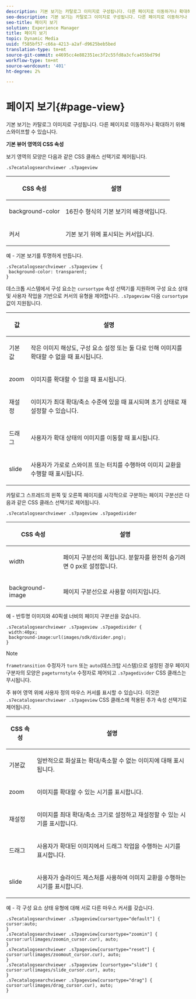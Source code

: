 ```yaml
---
description: 기본 보기는 카탈로그 이미지로 구성됩니다. 다른 페이지로 이동하거나 확대하기 위해 스와이프할 수 있습니다.
seo-description: 기본 보기는 카탈로그 이미지로 구성됩니다. 다른 페이지로 이동하거나 확대하기 위해 스와이프할 수 있습니다.
seo-title: 페이지 보기
solution: Experience Manager
title: 페이지 보기
topic: Dynamic Media
uuid: f585bf57-c66a-4213-a2af-d9625beb5bed
translation-type: tm+mt
source-git-commit: e4695cc4e882351ec3f2c55fd8a3cfca455bd79d
workflow-type: tm+mt
source-wordcount: '401'
ht-degree: 2%

---
```



# 페이지 보기{#page-view}

기본 보기는 카탈로그 이미지로 구성됩니다. 다른 페이지로 이동하거나 확대하기 위해 스와이프할 수 있습니다.

<!--<a id="section_061E550C1C1D4DB2BD663A898895B38C"></a>-->

**기본 뷰어 영역의 CSS 속성**

보기 영역의 모양은 다음과 같은 CSS 클래스 선택기로 제어됩니다.

```
.s7ecatalogsearchviewer .s7pageview
```

<table id="table_94EE3F5BBE4547C0B4943471CEE7EDE4"> 
 <thead> 
  <tr> 
   <th colname="col1" class="entry"> <p> CSS 속성 </p> </th> 
   <th colname="col2" class="entry"> <p>설명 </p> </th> 
  </tr> 
 </thead>
 <tbody> 
  <tr> 
   <td colname="col1"> <p> <span class="codeph"> background-color  </span> </p> </td> 
   <td colname="col2"> <p> 16진수 형식의 기본 보기의 배경색입니다. </p> </td> 
  </tr> 
  <tr> 
   <td colname="col1"> <p> <span class="codeph"> 커서  </span> </p> </td> 
   <td colname="col2"> <p>기본 보기 위에 표시되는 커서입니다. </p> </td> 
  </tr> 
 </tbody> 
</table>

예 - 기본 보기를 투명하게 만듭니다.

```
.s7ecatalogsearchviewer .s7pageview { 
 background-color: transparent; 
}
```

데스크톱 시스템에서 구성 요소는 `cursortype` 속성 선택기를 지원하며 구성 요소 상태 및 사용자 작업을 기반으로 커서의 유형을 제어합니다. `.s7pageview` 다음 `cursortype` 값이 지원됩니다.

<table id="table_45B83F6CCDE84C36B0E087CA9144BFE6"> 
 <thead> 
  <tr> 
   <th colname="col1" class="entry"> <p>값 </p> </th> 
   <th colname="col2" class="entry"> <p>설명 </p> </th> 
  </tr> 
 </thead>
 <tbody> 
  <tr> 
   <td colname="col1"> <p> <span class="codeph"> 기본값 </span> </p> </td> 
   <td colname="col2"> <p>작은 이미지 해상도, 구성 요소 설정 또는 둘 다로 인해 이미지를 확대할 수 없을 때 표시됩니다. </p> </td> 
  </tr> 
  <tr> 
   <td colname="col1"> <p> <span class="codeph"> zoom  </span> </p> </td> 
   <td colname="col2"> <p>이미지를 확대할 수 있을 때 표시됩니다. </p> </td> 
  </tr> 
  <tr> 
   <td colname="col1"> <p> <span class="codeph"> 재설정 </span> </p> </td> 
   <td colname="col2"> <p>이미지가 최대 확대/축소 수준에 있을 때 표시되며 초기 상태로 재설정할 수 있습니다. </p> </td> 
  </tr> 
  <tr> 
   <td colname="col1"> <p> <span class="codeph"> 드래그 </span> </p> </td> 
   <td colname="col2"> <p>사용자가 확대 상태의 이미지를 이동할 때 표시됩니다. </p> </td> 
  </tr> 
  <tr> 
   <td colname="col1"> <p> <span class="codeph"> slide  </span> </p> </td> 
   <td colname="col2"> <p>사용자가 가로로 스와이프 또는 터치를 수행하여 이미지 교환을 수행할 때 표시됩니다. </p> </td> 
  </tr> 
 </tbody> 
</table>

카탈로그 스프레드의 왼쪽 및 오른쪽 페이지를 시각적으로 구분하는 페이지 구분선은 다음과 같은 CSS 클래스 선택기로 제어됩니다.

`.s7ecatalogsearchviewer .s7pageview .s7pagedivider`

<table id="table_77EBC9A77BF14CF4974F8F43C709A207"> 
 <thead> 
  <tr> 
   <th colname="col1" class="entry"> <p> CSS 속성 </p> </th> 
   <th colname="col2" class="entry"> <p>설명 </p> </th> 
  </tr> 
 </thead>
 <tbody> 
  <tr> 
   <td colname="col1"> <p> <span class="codeph"> width </span> </p> </td> 
   <td colname="col2"> <p> 페이지 구분선의 폭입니다. 분할자를 완전히 숨기려면 <span class="codeph"> 0 </span> px로 설정합니다. </p> </td> 
  </tr> 
  <tr> 
   <td colname="col1"> <p> <span class="codeph"> background-image  </span> </p> </td> 
   <td colname="col2"> <p>페이지 구분선으로 사용할 이미지입니다. </p> </td> 
  </tr> 
 </tbody> 
</table>

예 - 반투명 이미지와 40픽셀 너비의 페이지 구분선을 갖습니다.

```
.s7ecatalogsearchviewer .s7pageview .s7pagedivider { 
 width:40px; 
 background-image:url(images/sdk/divider.png); 
}
```

>[!NOTE]
>
>`frametransition` 수정자가 `turn` 또는 `auto`(데스크탑 시스템)으로 설정된 경우 페이지 구분자의 모양은 `pageturnstyle` 수정자로 제어되고 `.s7pagedivider` CSS 클래스는 무시됩니다.

주 뷰어 영역 위에 사용자 정의 마우스 커서를 표시할 수 있습니다. 이것은 `.s7ecatalogsearchviewer .s7pageview` CSS 클래스에 적용된 추가 속성 선택기로 제어됩니다.

<table id="table_908164DECF9347A19A9696A23BBDB1A2"> 
 <thead> 
  <tr> 
   <th colname="col1" class="entry"> <p> CSS 속성 </p> </th> 
   <th colname="col2" class="entry"> <p>설명 </p> </th> 
  </tr> 
 </thead>
 <tbody> 
  <tr> 
   <td colname="col1"> <p> <span class="codeph"> 기본값 </span> </p> </td> 
   <td colname="col2"> <p> 일반적으로 화살표는 확대/축소할 수 없는 이미지에 대해 표시됩니다. </p> </td> 
  </tr> 
  <tr> 
   <td colname="col1"> <p> <span class="codeph"> zoom  </span> </p> </td> 
   <td colname="col2"> <p> 이미지를 확대할 수 있는 시기를 표시합니다. </p> </td> 
  </tr> 
  <tr> 
   <td colname="col1"> <p> <span class="codeph"> 재설정 </span> </p> </td> 
   <td colname="col2"> <p>이미지를 최대 확대/축소 크기로 설정하고 재설정할 수 있는 시기를 표시합니다. </p> </td> 
  </tr> 
  <tr> 
   <td colname="col1"> <p> <span class="codeph"> 드래그 </span> </p> </td> 
   <td colname="col2"> <p>사용자가 확대된 이미지에서 드래그 작업을 수행하는 시기를 표시합니다. </p> </td> 
  </tr> 
  <tr> 
   <td colname="col1"> <p> <span class="codeph"> slide  </span> </p> </td> 
   <td colname="col2"> <p>사용자가 슬라이드 제스처를 사용하여 이미지 교환을 수행하는 시기를 표시합니다. </p> </td> 
  </tr> 
 </tbody> 
</table>

예 - 각 구성 요소 상태 유형에 대해 서로 다른 마우스 커서를 갖습니다.

```
.s7ecatalogsearchviewer .s7pageview[cursortype="default"] { 
cursor:auto; 
} 
.s7ecatalogsearchviewer .s7pageview[cursortype="zoomin"] { 
cursor:url(images/zoomin_cursor.cur), auto; 
} 
.s7ecatalogsearchviewer .s7pageview[cursortype="reset"] { 
cursor:url(images/zoomout_cursor.cur), auto; 
} 
.s7ecatalogsearchviewer .s7pageview [cursortype="slide"] { 
cursor:url(images/slide_cursor.cur), auto; 
} 
.s7ecatalogsearchviewer .s7pageview[cursortype="drag"] { 
cursor:url(images/drag_cursor.cur), auto; 
}
```

